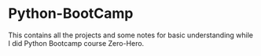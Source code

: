# Python-BootCamp
This contains all the projects and some notes for basic understanding while I did Python Bootcamp course Zero-Hero.
